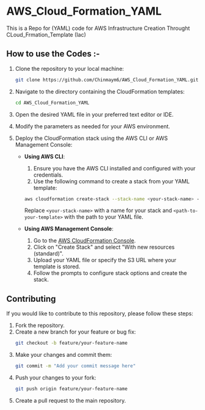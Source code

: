 # AWS_Cloud_Formation_YAML
This is a Repo for (YAML) code for AWS Infrastructure Creation Throught CLoud_Frmation_Template (Iac)

## How to use the Codes :-
1. Clone the repository to your local machine:
    ```bash
    git clone https://github.com/Chinmaym6/AWS_Cloud_Formation_YAML.git
    ```
2. Navigate to the directory containing the CloudFormation templates:
    ```bash
    cd AWS_Cloud_Formation_YAML
    ```
3. Open the desired YAML file in your preferred text editor or IDE.
4. Modify the parameters as needed for your AWS environment.
5. Deploy the CloudFormation stack using the AWS CLI or AWS Management Console:

    - **Using AWS CLI**:
        1. Ensure you have the AWS CLI installed and configured with your credentials.
        2. Use the following command to create a stack from your YAML template:
        
        ```bash
        aws cloudformation create-stack --stack-name <your-stack-name> --template-body file://<path-to-your-template>.yaml
        ```
        
        Replace `<your-stack-name>` with a name for your stack and `<path-to-your-template>` with the path to your YAML file.

    - **Using AWS Management Console**:
        1. Go to the [AWS CloudFormation Console](https://console.aws.amazon.com/cloudformation).
        2. Click on "Create Stack" and select "With new resources (standard)".
        3. Upload your YAML file or specify the S3 URL where your template is stored.
        4. Follow the prompts to configure stack options and create the stack.
    

## Contributing
If you would like to contribute to this repository, please follow these steps:
1. Fork the repository.
2. Create a new branch for your feature or bug fix:
    ```bash
    git checkout -b feature/your-feature-name
    ```
3. Make your changes and commit them:
    ```bash
    git commit -m "Add your commit message here"
    ```
4. Push your changes to your fork:
    ```bash
    git push origin feature/your-feature-name
    ```
5. Create a pull request to the main repository.